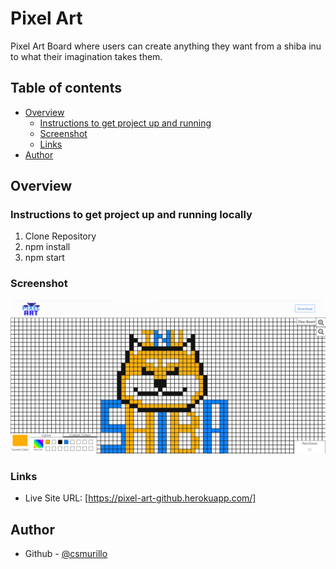 # Pixel Art

Pixel Art Board where users can create anything they want from a shiba inu to what their imagination takes them.

## Table of contents

- [Overview](#overview)
  - [Instructions to get project up and running](#instructions-to-get-project-up-and-running)
  - [Screenshot](#screenshot)
  - [Links](#links)
- [Author](#author)

## Overview

### Instructions to get project up and running locally

1. Clone Repository
2. npm install
3. npm start

### Screenshot

![](./screenshot/pixelartscreenshot.png)

### Links

- Live Site URL: [https://pixel-art-github.herokuapp.com/]


## Author

- Github - [@csmurillo](https://github.com/csmurillo)



